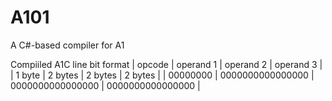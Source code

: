 # A101
A C#-based compiler for A1

Compiiled A1C line bit format
|  opcode  |     operand 1    |     operand 2    |     operand 3    |
|  1 byte  |      2 bytes     |      2 bytes     |      2 bytes     |
| 00000000 | 0000000000000000 | 0000000000000000 | 0000000000000000 |
